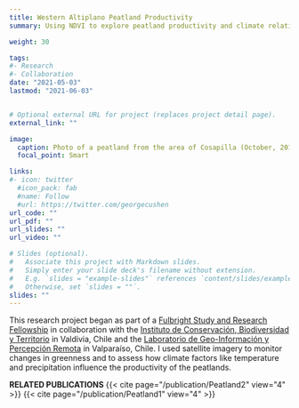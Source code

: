 ```yaml
---
title: Western Altiplano Peatland Productivity
summary: Using NDVI to explore peatland productivity and climate relationships in northern Chile

weight: 30 

tags:
#- Research
#- Collaboration 
date: "2021-05-03"
lastmod: "2021-06-03"


# Optional external URL for project (replaces project detail page).
external_link: ""

image:
  caption: Photo of a peatland from the area of Cosapilla (October, 2019)
  focal_point: Smart

links:
#- icon: twitter
  #icon_pack: fab
  #name: Follow
  #url: https://twitter.com/georgecushen
url_code: ""
url_pdf: ""
url_slides: ""
url_video: ""

# Slides (optional).
#   Associate this project with Markdown slides.
#   Simply enter your slide deck's filename without extension.
#   E.g. `slides = "example-slides"` references `content/slides/example-slides.md`.
#   Otherwise, set `slides = ""`.
slides: ""
---
```


This research project began as part of a [Fulbright Study and Research Fellowship](https://us.fulbrightonline.org) in collaboration with the [Instituto de Conservaci&oacute;n, Biodiversidad y Territorio](http://www.forestal.uach.cl/instituto/conservacion-biodiversidad-territorio/) in Valdivia, Chile and the [Laboratorio de Geo-Informaci&oacute;n y Percepci&oacute;n Remota](http://www.pucv.cl/uuaa/site/edic/base/port/labgrs.html) in Valpara&iacute;so, Chile. I used satellite imagery to monitor changes in greenness and to assess how climate factors like temperature and precipitation influence the productivity of the peatlands. 

**RELATED PUBLICATIONS** 
{{< cite page="/publication/Peatland2" view="4" >}}
{{< cite page="/publication/Peatland1" view="4" >}}

